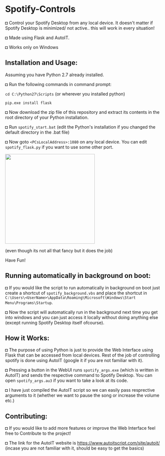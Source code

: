 # Spotify-Controls

◘ Control your Spotify Desktop from any local device. It doesn't matter if Spotify Desktop is minimized/ not active.. this will work in every situation!

◘ Made using Flask and AutoIT.

◘ Works only on Windows

## Installation and Usage:

Assuming you have Python 2.7 already installed.

◘ Run the following commands in command prompt:

`cd C:\Python27\Scripts` (or wherever you installed python)

`pip.exe install flask`

◘ Now download the zip file of this repository and extract its contents in the root directory of your Python installation.

◘ Run `spotify_start.bat` (edit the Python's installation if you changed the default directory in the .bat file)

◘ Now goto `<PCsLocalAddress>:1080` on any local device. You can edit `spotify_flask.py` if you want to use some other port.

<img src="http://i.imgur.com/QOTloOO.png" width="290">

(even though its not all that fancy but it does the job)

Have Fun!

## Running automatically in background on boot:

◘ If you would like the script to run automatically in background on boot just create a shortcut of `spotify_background.vbs` and place the shortcut in `C:\Users\<UserName>\AppData\Roaming\Microsoft\Windows\Start Menu\Programs\Startup`.

◘ Now the script will automatically run in the background next time you get into windows and you can just access it locally without doing anything else (except running Spotify Desktop itself ofcourse).

## How it Works:

◘ The purpose of using Python is just to provide the Web Interface using Flask that can be accessed from local devices.
Rest of the job of controlling spotify is done using AutoIT (google it if you are not familiar with it).

◘ Pressing a button in the WebUI runs `spotify_args.exe` (which is written in AutoIT) and sends the respective command to Spotify Desktop.
You can open `spotify_args.au3` if you want to take a look at its code.

◘ I have just compiled the AutoIT script so we can easily pass resprective arguments to it (whether we want to pause the song or increase the volume etc.)

## Contributing:

◘ If you would like to add more features or improve the Web Interface feel free to Contribute to the project!

◘ The link for the AutoIT website is https://www.autoitscript.com/site/autoit/ (incase you are not familiar with it, should be easy to get the basics)
